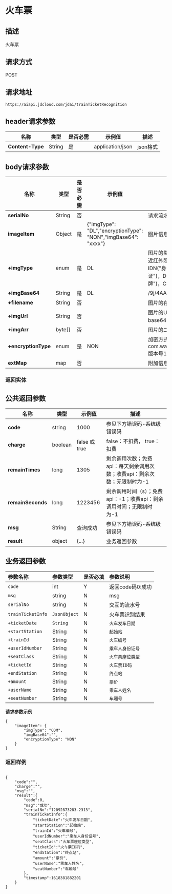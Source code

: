 # 火车票


## 描述
火车票

## 请求方式

POST

## 请求地址

```apl
https://aiapi.jdcloud.com/jdai/trainTicketRecognition
```


## header请求参数
|名称|类型|是否必需| 示例值              |描述|
|---|---|---|------------------|---|
|**Content-Type**|String|是| application/json |json格式|

## body请求参数 
| 名称            | 类型     |是否必需| 示例值                                                            |描述|
|---------------|--------|---|----------------------------------------------------------------|---|
| **serialNo**  | String |否|                                                                |请求流水号, 不传接口自动生成|
| **imageItem** | Object |是| {"imgType": "DL","encryptionType": "NON","imgBase64": "xxxx"}     |图片信息|
| **+imgType**  | enum   |是| DL                                                             |图片的类型 SFF("采集照")，FF("全景采集照")，NIR("双目采集的近红外照片")，DEEP("深度采集的照片")，IDP("身份证正面")，IDN("身份证反面")，MP("网纹照")，AP("动作照")，VL("行驶证")，DL("驾驶证")，BC("银行卡")，BL("营业执照")，LP("车牌")，COM("通用图片|
| **+imgBase64** | String |是| DL                                                             |/9j/4AAQSkZJRgABAQAAAQABAA...     |
| **+filename** | String |否|| 图片的存储名, 指定了则不读base64                                           |
| **+imgUrl**   | String |否|                                                                |图片的Url地址（外网地址可能会有socket连接超时问题，建议传base64）|
| **+imgArr**   | byte[] |否|                                                                |图片的二进制|
| **+encryptionType** | enum   |是| NON                                                            |加密方式 AKS,LICENSE,NON AKS解密方式：com.wangyin.key.server.DeviceCryptoService#decryptEnvelop 版本号1.5.3|
| **extMap**    | map    |否|                                                                |附加信息, 特殊需求处理|



### 返回实体

## 公共返回参数
|名称|类型|示例值|描述|
|---|---|---|---|
|**code**|string|1000|参见下方错误码-系统级错误码|
|**charge**|boolean|false 或 true    |false：不扣费， true：扣费|
|**remainTimes**|long|1305|剩余调用次数；免费api：每天剩余调用次数；收费api：剩余次数；无限制时为-1|
|**remainSeconds**|long|1223456|剩余调用时间（s）；免费api：-1；收费api：剩余调用时间；无限制时为-1|
|**msg**|String|查询成功    |参见下方错误码-系统级错误码|
|**result**|object|{...}    |业务返回参数|


## 业务返回参数
| 参数名称          | 参数类型          | 是否必填 | 参数说明         |
| :---------------- | :---------------- | :------- | :--------------- |
| `code`            | int               | Y        | 返回code码0:成功 |
| `msg`             | string            | N        | msg              |
| `serialNo`        | string            | N        | 交互的流水号     |
| `trainTicketInfo` | `JsonObject` | N        | 火车票识别结果   |
| `+ticketDate`   | `String` | N        | `火车发车日期`   |
| `+startStation` | String   | N        | `起始站`         |
| `+trainId`      | String   | N        | `火车编号`       |
| `+userIdNumber` | String   | N        | `乘车人身份证号` |
| `+seatClass`    | String   | N        | `火车票座位类型` |
| `+ticketId`     | String   | N        | `火车票ID码`     |
| `+endStation`   | String   | N        | `终点站`         |
| `+amount`       | String   | N        | `票价`           |
| `+userName`     | String   | N        | `乘车人姓名`     |
| `+seatNumber`   | String   | N        | `车厢号`         |



**请求参数示例**

```
{
	"imageItem": {
		"imgType": "COM",
		"imgBase64":"",
		"encryptionType": "NON"
	}
}
```



### 返回样例

```

{
    "code":"",
    "charge":"",
    "msg":"",
    "result":{
        "code":0,
        "msg":"成功",
        "serialNo":"12092873283-2313",
        "trainTicketInfo":{
            "ticketDate":"火车发车日期",
            "startStation":"起始站",
            "trainId":"火车编号",
            "userIdNumber":"乘车人身份证号",
            "seatClass":"火车票座位类型",
            "ticketId":"火车票ID码",
            "endStation":"终点站",
            "amount":"票价",
            "userName":"乘车人姓名",
            "seatNumber":"车厢号"
        },
        "timestamp":1618381882201
    }
}
```
